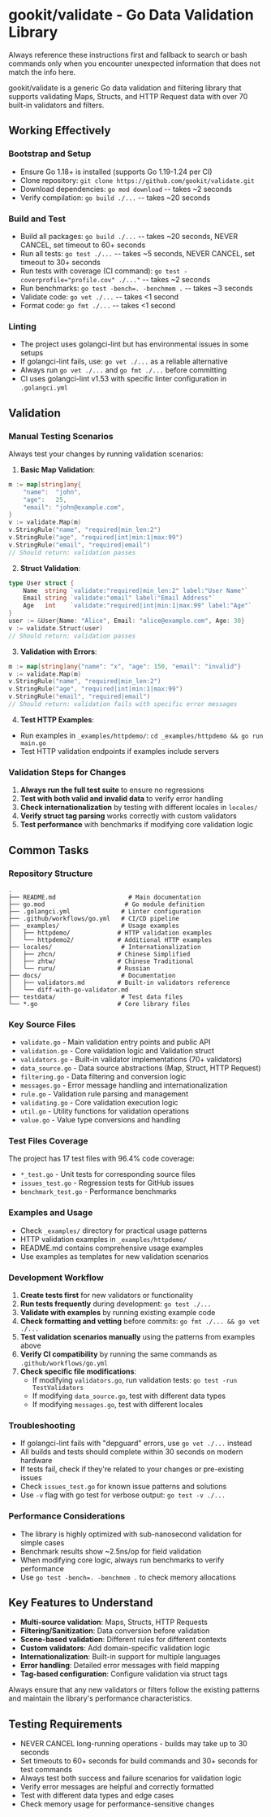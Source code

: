 # gookit/validate - Go Data Validation Library

Always reference these instructions first and fallback to search or bash commands only when you encounter unexpected information that does not match the info here.

gookit/validate is a generic Go data validation and filtering library that supports validating Maps, Structs, and HTTP Request data with over 70 built-in validators and filters.

## Working Effectively

### Bootstrap and Setup
- Ensure Go 1.18+ is installed (supports Go 1.19-1.24 per CI)
- Clone repository: `git clone https://github.com/gookit/validate.git`
- Download dependencies: `go mod download` -- takes ~2 seconds
- Verify compilation: `go build ./...` -- takes ~20 seconds

### Build and Test
- Build all packages: `go build ./...` -- takes ~20 seconds, NEVER CANCEL, set timeout to 60+ seconds
- Run all tests: `go test ./...` -- takes ~5 seconds, NEVER CANCEL, set timeout to 30+ seconds  
- Run tests with coverage (CI command): `go test -coverprofile="profile.cov" ./..."` -- takes ~2 seconds
- Run benchmarks: `go test -bench=. -benchmem .` -- takes ~3 seconds
- Validate code: `go vet ./...` -- takes <1 second
- Format code: `go fmt ./...` -- takes <1 second

### Linting
- The project uses golangci-lint but has environmental issues in some setups
- If golangci-lint fails, use: `go vet ./...` as a reliable alternative
- Always run `go vet ./...` and `go fmt ./...` before committing
- CI uses golangci-lint v1.53 with specific linter configuration in `.golangci.yml`

## Validation

### Manual Testing Scenarios
Always test your changes by running validation scenarios:

1. **Basic Map Validation**:
```go
m := map[string]any{
    "name":  "john",
    "age":   25,
    "email": "john@example.com",
}
v := validate.Map(m)
v.StringRule("name", "required|min_len:2")
v.StringRule("age", "required|int|min:1|max:99") 
v.StringRule("email", "required|email")
// Should return: validation passes
```

2. **Struct Validation**:
```go
type User struct {
    Name  string `validate:"required|min_len:2" label:"User Name"`
    Email string `validate:"email" label:"Email Address"`
    Age   int    `validate:"required|int|min:1|max:99" label:"Age"`
}
user := &User{Name: "Alice", Email: "alice@example.com", Age: 30}
v := validate.Struct(user)
// Should return: validation passes
```

3. **Validation with Errors**:
```go
m := map[string]any{"name": "x", "age": 150, "email": "invalid"}
v := validate.Map(m)
v.StringRule("name", "required|min_len:2")
v.StringRule("age", "required|int|min:1|max:99")
v.StringRule("email", "required|email")
// Should return: validation fails with specific error messages
```

4. **Test HTTP Examples**:
- Run examples in `_examples/httpdemo/`: `cd _examples/httpdemo && go run main.go`
- Test HTTP validation endpoints if examples include servers

### Validation Steps for Changes
1. **Always run the full test suite** to ensure no regressions
2. **Test with both valid and invalid data** to verify error handling
3. **Check internationalization** by testing with different locales in `locales/`
4. **Verify struct tag parsing** works correctly with custom validators
5. **Test performance** with benchmarks if modifying core validation logic

## Common Tasks

### Repository Structure
```
.
├── README.md                    # Main documentation
├── go.mod                      # Go module definition
├── .golangci.yml              # Linter configuration
├── .github/workflows/go.yml   # CI/CD pipeline
├── _examples/                 # Usage examples
│   ├── httpdemo/             # HTTP validation examples
│   └── httpdemo2/            # Additional HTTP examples
├── locales/                   # Internationalization
│   ├── zhcn/                 # Chinese Simplified
│   ├── zhtw/                 # Chinese Traditional  
│   └── ruru/                 # Russian
├── docs/                      # Documentation
│   ├── validators.md         # Built-in validators reference
│   └── diff-with-go-validator.md
├── testdata/                  # Test data files
└── *.go                      # Core library files
```

### Key Source Files
- `validate.go` - Main validation entry points and public API
- `validation.go` - Core validation logic and Validation struct  
- `validators.go` - Built-in validator implementations (70+ validators)
- `data_source.go` - Data source abstractions (Map, Struct, HTTP Request)
- `filtering.go` - Data filtering and conversion logic
- `messages.go` - Error message handling and internationalization
- `rule.go` - Validation rule parsing and management
- `validating.go` - Core validation execution logic
- `util.go` - Utility functions for validation operations
- `value.go` - Value type conversions and handling

### Test Files Coverage
The project has 17 test files with 96.4% code coverage:
- `*_test.go` - Unit tests for corresponding source files
- `issues_test.go` - Regression tests for GitHub issues
- `benchmark_test.go` - Performance benchmarks

### Examples and Usage
- Check `_examples/` directory for practical usage patterns
- HTTP validation examples in `_examples/httpdemo/`
- README.md contains comprehensive usage examples
- Use examples as templates for new validation scenarios

### Development Workflow
1. **Create tests first** for new validators or functionality
2. **Run tests frequently** during development: `go test ./...`
3. **Validate with examples** by running existing example code
4. **Check formatting and vetting** before commits: `go fmt ./... && go vet ./...`
5. **Test validation scenarios manually** using the patterns from examples above
6. **Verify CI compatibility** by running the same commands as `.github/workflows/go.yml`
7. **Check specific file modifications**:
   - If modifying `validators.go`, run validation tests: `go test -run TestValidators`
   - If modifying `data_source.go`, test with different data types
   - If modifying `messages.go`, test with different locales

### Troubleshooting
- If golangci-lint fails with "depguard" errors, use `go vet ./...` instead
- All builds and tests should complete within 30 seconds on modern hardware
- If tests fail, check if they're related to your changes or pre-existing issues
- Check `issues_test.go` for known issue patterns and solutions
- Use `-v` flag with go test for verbose output: `go test -v ./...`

### Performance Considerations
- The library is highly optimized with sub-nanosecond validation for simple cases
- Benchmark results show ~2.5ns/op for field validation
- When modifying core logic, always run benchmarks to verify performance
- Use `go test -bench=. -benchmem .` to check memory allocations

## Key Features to Understand
- **Multi-source validation**: Maps, Structs, HTTP Requests
- **Filtering/Sanitization**: Data conversion before validation  
- **Scene-based validation**: Different rules for different contexts
- **Custom validators**: Add domain-specific validation logic
- **Internationalization**: Built-in support for multiple languages
- **Error handling**: Detailed error messages with field mapping
- **Tag-based configuration**: Configure validation via struct tags

Always ensure that any new validators or filters follow the existing patterns and maintain the library's performance characteristics.

## Testing Requirements
- NEVER CANCEL long-running operations - builds may take up to 30 seconds
- Set timeouts to 60+ seconds for build commands and 30+ seconds for test commands
- Always test both success and failure scenarios for validation logic
- Verify error messages are helpful and correctly formatted
- Test with different data types and edge cases
- Check memory usage for performance-sensitive changes
